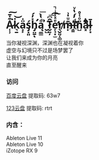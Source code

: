 # A̷̜̹͒̇̄͘͠k͉̱̇͝ä̟̙̍ś̡͓͈h̡̛̤̱̽̓́ͅą̼͇ͩ̔̀͞ ̮̺̉T̷̮͍̦̑͆͞͡e̛̦̘͓̫ͤͯ̾ͥ̚̕͟r̸̖̮͈̜͚ṃ̶͊ͧ̇͗iͩ̓́̔ͮ҉͇͡͝n̺̈ͦͭ̊a̛͓ͮ͊͋͒l̵̴̦͙̄

#### 
当你凝视深渊，深渊也在凝视着你  
虚空与幻境只不过是场梦罢了  
让我们来成为你的月亮  
直至醒来  

### 访问

[百度云盘](https://pan.baidu.com/s/19wcQdOmEqeXWd3r50WVwiw?pwd=63w7)
提取码: 63w7

[123云盘](https://www.123pan.com/s/FZtA-r4Ic3)
提取码: rtrt


### 内含：  
Ableton Live 11  
Ableton Live 10  
iZotope RX 9  